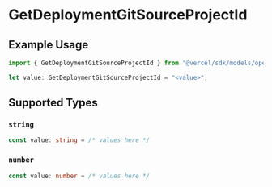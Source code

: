 # GetDeploymentGitSourceProjectId

## Example Usage

```typescript
import { GetDeploymentGitSourceProjectId } from "@vercel/sdk/models/operations/getdeployment.js";

let value: GetDeploymentGitSourceProjectId = "<value>";
```

## Supported Types

### `string`

```typescript
const value: string = /* values here */
```

### `number`

```typescript
const value: number = /* values here */
```

